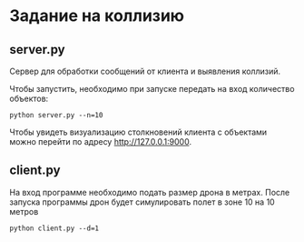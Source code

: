 # Задание на коллизию

## server.py

Сервер для обработки сообщений от клиента и выявления коллизий.


Чтобы запустить, необходимо при запуске передать на вход количество объектов:
```
python server.py --n=10
```

Чтобы увидеть визуализацию столкновений клиента с объектами можно перейти по адресу http://127.0.0.1:9000.

## client.py

На вход программе необходимо подать размер дрона в метрах. После запуска программы дрон будет симулировать полет в зоне 10 на 10 метров

```
python client.py --d=1
```